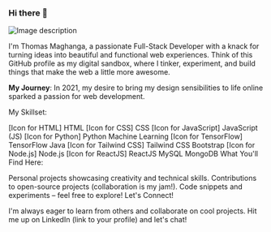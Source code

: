 ### Hi there 👋
![Image description]([path/to/your/image.jpg](https://github.com/tom-maghanga/tom-maghanga/blob/main/banner.jpg))

I'm Thomas Maghanga, a passionate Full-Stack Developer with a knack for turning ideas into beautiful and functional web experiences.  Think of this GitHub profile as my digital sandbox, where I tinker, experiment, and build things that make the web a little more awesome.

**My Journey**:
In 2021, my desire to bring my design sensibilities to life online sparked a passion for web development.


My Skillset:

[Icon for HTML] HTML
[Icon for CSS] CSS
[Icon for JavaScript] JavaScript (JS)
[Icon for Python] Python
Machine Learning
[Icon for TensorFlow] TensorFlow
Java
[Icon for Tailwind CSS] Tailwind CSS
Bootstrap
[Icon for Node.js] Node.js
[Icon for ReactJS] ReactJS
MySQL
MongoDB
What You'll Find Here:

Personal projects showcasing creativity and technical skills.
Contributions to open-source projects (collaboration is my jam!).
Code snippets and experiments – feel free to explore!
Let's Connect!

I'm always eager to learn from others and collaborate on cool projects. Hit me up on LinkedIn (link to your profile) and let's chat!
